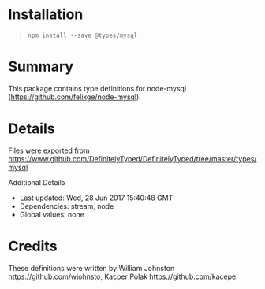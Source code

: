 # Installation
> `npm install --save @types/mysql`

# Summary
This package contains type definitions for node-mysql (https://github.com/felixge/node-mysql).

# Details
Files were exported from https://www.github.com/DefinitelyTyped/DefinitelyTyped/tree/master/types/mysql

Additional Details
 * Last updated: Wed, 28 Jun 2017 15:40:48 GMT
 * Dependencies: stream, node
 * Global values: none

# Credits
These definitions were written by William Johnston <https://github.com/wjohnsto>, Kacper Polak <https://github.com/kacepe>.

